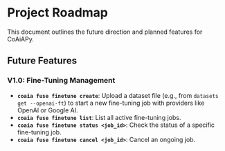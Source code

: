 # Project Roadmap

This document outlines the future direction and planned features for CoAiAPy.

## Future Features

### V1.0: Fine-Tuning Management

- **`coaia fuse finetune create`**: Upload a dataset file (e.g., from `datasets get --openai-ft`) to start a new fine-tuning job with providers like OpenAI or Google AI.
- **`coaia fuse finetune list`**: List all active fine-tuning jobs.
- **`coaia fuse finetune status <job_id>`**: Check the status of a specific fine-tuning job.
- **`coaia fuse finetune cancel <job_id>`**: Cancel an ongoing job.

